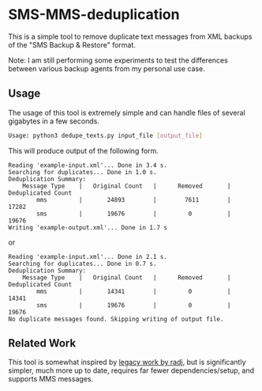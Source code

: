 # SMS-MMS-deduplication

This is a simple tool to remove duplicate text messages from XML backups of
the "SMS Backup & Restore" format.

Note: I am still performing some experiments to test the differences between
various backup agents from my personal use case.

## Usage

The usage of this tool is extremely simple and can handle files of several
gigabytes in a few seconds.

```bash
Usage: python3 dedupe_texts.py input_file [output_file]
```

This will produce output of the following form.

```
Reading 'example-input.xml'... Done in 3.4 s.
Searching for duplicates... Done in 1.0 s.
Deduplication Summary:
    Message Type    |   Original Count   |      Removed       | Deduplicated Count 
        mms         |       24893        |        7611        |       17282        
        sms         |       19676        |         0          |       19676        
Writing 'example-output.xml'... Done in 1.7 s
```

or

```
Reading 'example-input.xml'... Done in 2.1 s.
Searching for duplicates... Done in 0.7 s.
Deduplication Summary:
    Message Type    |   Original Count   |      Removed       | Deduplicated Count 
        mms         |       14341        |         0          |       14341        
        sms         |       19676        |         0          |       19676        
No duplicate messages found. Skipping writing of output file.
```

## Related Work

This tool is somewhat inspired by
[legacy work by radj](https://github.com/radj/AndroidSMSBackupRestoreCleaner),
but is significantly simpler, much more up to date, requires far fewer
dependencies/setup, and supports MMS messages.